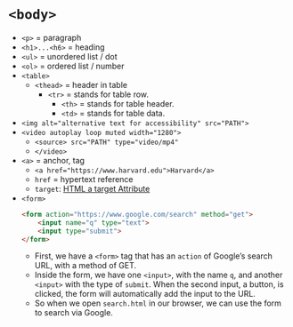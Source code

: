 # `<body>`
- `<p>` = paragraph
- `<h1>...<h6>` = heading
- `<ul>` = unordered list / dot
- `<ol>` = ordered list / number
- `<table>`
	- `<thead>` = header in table
		- `<tr>` = stands for table row.
			- `<th>` = stands for table header.
			- `<td>` = stands for table data.
- `<img alt="alternative text for accessibility" src="PATH">`
- `<video autoplay loop muted width="1280">`
	- `<source> src="PATH" type="video/mp4"`
	- `</video>`
- `<a>` = anchor, tag
	- `<a href="https://www.harvard.edu">Harvard</a>`
	- `href` = hypertext reference
	- `target`: [HTML a target Attribute](https://www.w3schools.com/tags/att_a_target.asp)
- `<form>`
	```html
	<form action="https://www.google.com/search" method="get">
        <input name="q" type="text">
        <input type="submit">
    </form>
	```
	- First, we have a `<form>` tag that has an `action` of Google’s search URL, with a method of GET.
	- Inside the form, we have one `<input>`, with the name `q`, and another `<input>` with the type of `submit`. When the second input, a button, is clicked, the form will automatically add the input to the URL.
	- So when we open `search.html` in our browser, we can use the form to search via Google.